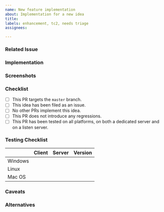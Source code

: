 ```yaml
---
name: New feature implementation
about: Implementation for a new idea
title:
labels: enhancement, tc2, needs triage
assignees:

---
```


### Related Issue
<!-- Number of the issue where this idea was proposed -->

### Implementation
<!--
A clear and concise description of the implemention
-->

### Screenshots
<!-- Add screenshots of the implemented feature if applicable -->

### Checklist
<!-- You do not have to answer "yes" to all of these to open a pull request -->
- [ ] This PR targets the `master` branch.
- [ ] This idea has been filed as an issue.
- [ ] No other PRs implement this idea.
- [ ] This PR does not introduce any regressions.
- [ ] This PR has been tested on all platforms, on both a dedicated server and on a listen server.

### Testing Checklist
<!-- You do not have to answer "yes" to all of these to open a pull request -->
|         |            Client             |            Server             | Version                     |
|---------|:-----------------------------:|:-----------------------------:|-----------------------------|
| Windows | <!-- Built, Tested or N/A --> | <!-- Built, Tested or N/A --> | <!-- e.g. Windows 10 -->    |
|   Linux | <!-- Built, Tested or N/A --> | <!-- Built, Tested or N/A --> | <!-- `uname -vr` output --> |
|  Mac OS | <!-- Built, Tested or N/A --> | <!-- Built, Tested or N/A --> | <!-- e.g. Catalina -->      |

### Caveats
<!-- Any caveats and side effects of this implementation -->

### Alternatives
<!-- Alternative implementations that were considered -->
